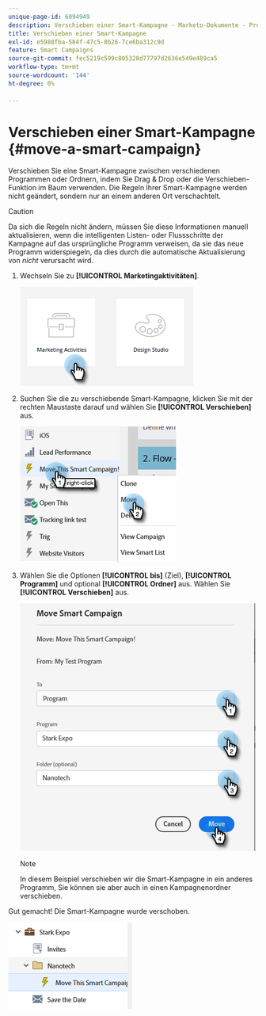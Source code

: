 ```yaml
---
unique-page-id: 6094949
description: Verschieben einer Smart-Kampagne - Marketo-Dokumente - Produktdokumentation
title: Verschieben einer Smart-Kampagne
exl-id: e5988fba-584f-47c5-8b26-7ce6ba312c9d
feature: Smart Campaigns
source-git-commit: fec5219c599c805328d77797d2636e549e489ca5
workflow-type: tm+mt
source-wordcount: '144'
ht-degree: 0%

---
```


# Verschieben einer Smart-Kampagne {#move-a-smart-campaign}

Verschieben Sie eine Smart-Kampagne zwischen verschiedenen Programmen oder Ordnern, indem Sie Drag &amp; Drop oder die Verschieben-Funktion im Baum verwenden. Die Regeln Ihrer Smart-Kampagne werden nicht geändert, sondern nur an einem anderen Ort verschachtelt.

>[!CAUTION]
>
>Da sich die Regeln nicht ändern, müssen Sie diese Informationen manuell aktualisieren, wenn die intelligenten Listen- oder Flussschritte der Kampagne auf das ursprüngliche Programm verweisen, da sie das neue Programm widerspiegeln, da dies durch die automatische Aktualisierung von _nicht_ verursacht wird.

1. Wechseln Sie zu **[!UICONTROL Marketingaktivitäten]**.

   ![](assets/move-a-smart-campaign-1.png)

1. Suchen Sie die zu verschiebende Smart-Kampagne, klicken Sie mit der rechten Maustaste darauf und wählen Sie **[!UICONTROL Verschieben]** aus.

   ![](assets/move-a-smart-campaign-2.png)

1. Wählen Sie die Optionen **[!UICONTROL bis]** (Ziel), **[!UICONTROL Programm]** und optional **[!UICONTROL Ordner]** aus. Wählen Sie **[!UICONTROL Verschieben]** aus.

   ![](assets/move-a-smart-campaign-3.png)

   >[!NOTE]
   >
   >In diesem Beispiel verschieben wir die Smart-Kampagne in ein anderes Programm, Sie können sie aber auch in einen Kampagnenordner verschieben.

Gut gemacht! Die Smart-Kampagne wurde verschoben.

![](assets/move-a-smart-campaign-4.png)
